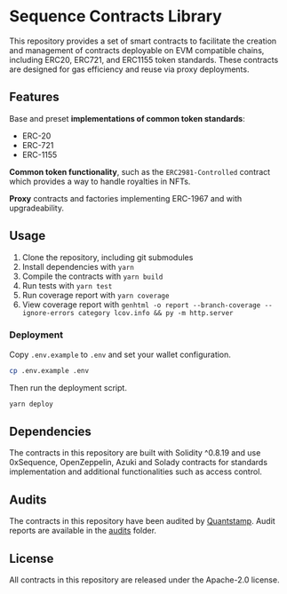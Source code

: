# Sequence Contracts Library

This repository provides a set of smart contracts to facilitate the creation and management of contracts deployable on EVM compatible chains, including ERC20, ERC721, and ERC1155 token standards. These contracts are designed for gas efficiency and reuse via proxy deployments.

## Features

Base and preset **implementations of common token standards**:

* ERC-20
* ERC-721
* ERC-1155

**Common token functionality**, such as the `ERC2981-Controlled` contract which provides a way to handle royalties in NFTs.

**Proxy** contracts and factories implementing ERC-1967 and with upgradeability.

## Usage

1. Clone the repository, including git submodules
2. Install dependencies with `yarn`
3. Compile the contracts with `yarn build`
4. Run tests with `yarn test`
5. Run coverage report with `yarn coverage`
6. View coverage report with `genhtml -o report --branch-coverage --ignore-errors category lcov.info && py -m http.server`

### Deployment

Copy `.env.example` to `.env` and set your wallet configuration.

```sh
cp .env.example .env
```

Then run the deployment script.

```sh
yarn deploy
```

## Dependencies

The contracts in this repository are built with Solidity ^0.8.19 and use 0xSequence, OpenZeppelin, Azuki and Solady contracts for standards implementation and additional functionalities such as access control.

## Audits

The contracts in this repository have been audited by [Quantstamp](https://quantstamp.com). Audit reports are available in the [audits](./audits) folder.

## License

All contracts in this repository are released under the Apache-2.0 license.
